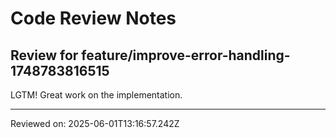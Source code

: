 # Code Review Notes

## Review for feature/improve-error-handling-1748783816515

LGTM! Great work on the implementation.

---
Reviewed on: 2025-06-01T13:16:57.242Z